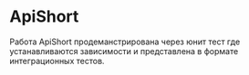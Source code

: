 # ApiShort
Работа ApiShort продеманстрирована через юнит тест где устанавливаются зависимости и представлена в формате интеграционных тестов.
